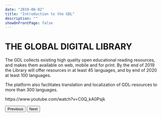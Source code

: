 ```yaml
---
date: "2019-08-02"
title: "Introduction to the GDL"
description: ""
showOnFrontPage: false
---
```


<content>

# THE GLOBAL DIGITAL LIBRARY
The GDL collects existing high quality open educational reading resources, and makes them available on web, mobile and for print. By the end of 2019 the Library will offer resources in at least 45 languages, and by end of 2020 at least 100 languages.

The platform also facilitates translation and localization of GDL-resources to more than 300 languages.

<youtube>
https://www.youtube.com/watch?v=C0Q_kA0Psjk
</youtube>

<button to="/gdl-intro/step1">Previous</button>
<button to="/gdl-intro/step3">Next</button>

</content>
